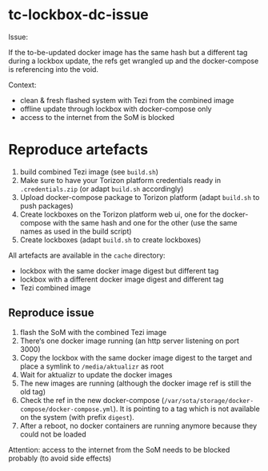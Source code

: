 # tc-lockbox-dc-issue


Issue:

If the to-be-updated docker image has the same hash but a different tag during a lockbox update, the refs get wrangled up and the docker-compose is referencing into the void.

Context:

- clean & fresh flashed system with Tezi from the combined image
- offline update through lockbox with docker-compose only
- access to the internet from the SoM is blocked 

# Reproduce artefacts

1. build combined Tezi image (see `build.sh`)
2. Make sure to have your Torizon platform credentials ready in `.credentials.zip` (or adapt `build.sh` accordingly)
3. Upload docker-compose package to Torizon platform  (adapt `build.sh` to push packages)
4. Create lockboxes on the Torizon platform web ui, one for the docker-compose with the same hash and one for the other (use the same names as used in the build script)
5. Create lockboxes (adapt `build.sh` to create lockboxes)

All artefacts are available in the `cache` directory:
- lockbox with the same docker image digest but different tag
- lockbox with a different docker image digest and different tag 
- Tezi combined image

## Reproduce issue

1. flash the SoM with the combined Tezi image
2. There‘s one docker image running (an http server listening on port 3000)
3. Copy the lockbox with the same docker image digest to the target and place a symlink to `/media/aktualizr` as root
4. Wait for aktualizr to update the docker images
5. The new images are running (although the docker image ref is still the old tag)
6. Check the ref in the new docker-compose (`/var/sota/storage/docker-compose/docker-compose.yml`). It is pointing to a tag which is not available on the system (with prefix `digest`). 
7. After a reboot, no docker containers are running anymore because they could not be loaded

Attention: access to the internet from the SoM needs to be blocked probably (to avoid side effects)

